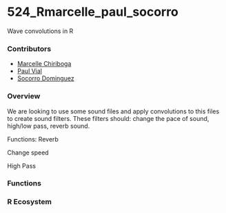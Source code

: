 
# 524_Rmarcelle_paul_socorro
Wave convolutions in R

### Contributors
- [Marcelle Chiriboga](https://github.com/mchiriboga)
- [Paul Vial](https://github.com/Pall-v)
- [Socorro Dominguez](https://github.com/sedv8808)

### Overview
We are looking to use some sound files and apply convolutions to this files to create sound filters. These filters should: change the pace of sound, high/low pass, reverb sound.

Functions:
Reverb

Change speed

High Pass

### Functions


### R Ecosystem
